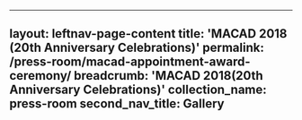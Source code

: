 
---
layout: leftnav-page-content
title: 'MACAD 2018 (20th Anniversary Celebrations)'
permalink: /press-room/macad-appointment-award-ceremony/
breadcrumb: 'MACAD 2018(20th Anniversary Celebrations)'
collection_name: press-room
second_nav_title: Gallery
---
